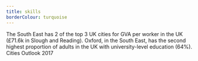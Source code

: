 ```yaml
---
title: skills
borderColour: turquoise
---
```

The South East has 2 of the top 3 UK cities for GVA per worker in the UK (£71.6k in Slough and Reading). Oxford, in the South East, has the second highest proportion of adults in the UK with university-level education (64%).  
Cities Outlook 2017